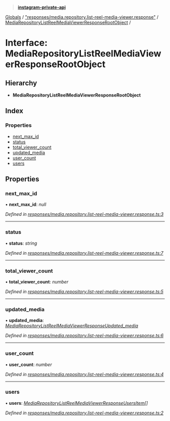 > **[instagram-private-api](../README.md)**

[Globals](../README.md) / ["responses/media.repository.list-reel-media-viewer.response"](../modules/_responses_media_repository_list_reel_media_viewer_response_.md) / [MediaRepositoryListReelMediaViewerResponseRootObject](_responses_media_repository_list_reel_media_viewer_response_.mediarepositorylistreelmediaviewerresponserootobject.md) /

# Interface: MediaRepositoryListReelMediaViewerResponseRootObject

## Hierarchy

* **MediaRepositoryListReelMediaViewerResponseRootObject**

## Index

### Properties

* [next_max_id](_responses_media_repository_list_reel_media_viewer_response_.mediarepositorylistreelmediaviewerresponserootobject.md#next_max_id)
* [status](_responses_media_repository_list_reel_media_viewer_response_.mediarepositorylistreelmediaviewerresponserootobject.md#status)
* [total_viewer_count](_responses_media_repository_list_reel_media_viewer_response_.mediarepositorylistreelmediaviewerresponserootobject.md#total_viewer_count)
* [updated_media](_responses_media_repository_list_reel_media_viewer_response_.mediarepositorylistreelmediaviewerresponserootobject.md#updated_media)
* [user_count](_responses_media_repository_list_reel_media_viewer_response_.mediarepositorylistreelmediaviewerresponserootobject.md#user_count)
* [users](_responses_media_repository_list_reel_media_viewer_response_.mediarepositorylistreelmediaviewerresponserootobject.md#users)

## Properties

###  next_max_id

• **next_max_id**: *null*

*Defined in [responses/media.repository.list-reel-media-viewer.response.ts:3](https://github.com/dilame/instagram-private-api/blob/173bc62/src/responses/media.repository.list-reel-media-viewer.response.ts#L3)*

___

###  status

• **status**: *string*

*Defined in [responses/media.repository.list-reel-media-viewer.response.ts:7](https://github.com/dilame/instagram-private-api/blob/173bc62/src/responses/media.repository.list-reel-media-viewer.response.ts#L7)*

___

###  total_viewer_count

• **total_viewer_count**: *number*

*Defined in [responses/media.repository.list-reel-media-viewer.response.ts:5](https://github.com/dilame/instagram-private-api/blob/173bc62/src/responses/media.repository.list-reel-media-viewer.response.ts#L5)*

___

###  updated_media

• **updated_media**: *[MediaRepositoryListReelMediaViewerResponseUpdated_media](_responses_media_repository_list_reel_media_viewer_response_.mediarepositorylistreelmediaviewerresponseupdated_media.md)*

*Defined in [responses/media.repository.list-reel-media-viewer.response.ts:6](https://github.com/dilame/instagram-private-api/blob/173bc62/src/responses/media.repository.list-reel-media-viewer.response.ts#L6)*

___

###  user_count

• **user_count**: *number*

*Defined in [responses/media.repository.list-reel-media-viewer.response.ts:4](https://github.com/dilame/instagram-private-api/blob/173bc62/src/responses/media.repository.list-reel-media-viewer.response.ts#L4)*

___

###  users

• **users**: *[MediaRepositoryListReelMediaViewerResponseUsersItem](_responses_media_repository_list_reel_media_viewer_response_.mediarepositorylistreelmediaviewerresponseusersitem.md)[]*

*Defined in [responses/media.repository.list-reel-media-viewer.response.ts:2](https://github.com/dilame/instagram-private-api/blob/173bc62/src/responses/media.repository.list-reel-media-viewer.response.ts#L2)*